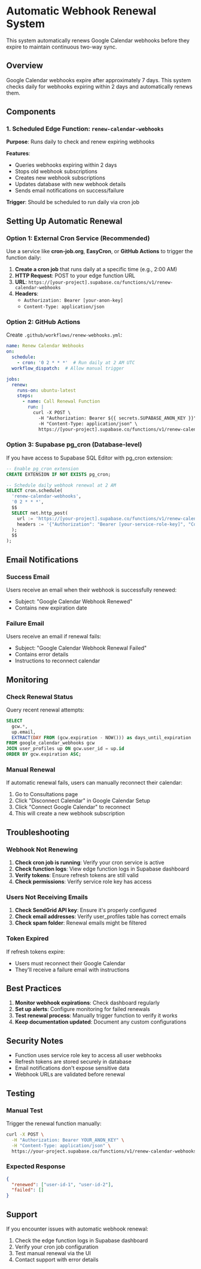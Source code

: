# Automatic Webhook Renewal System

This system automatically renews Google Calendar webhooks before they expire to maintain continuous two-way sync.

## Overview

Google Calendar webhooks expire after approximately 7 days. This system checks daily for webhooks expiring within 2 days and automatically renews them.

## Components

### 1. Scheduled Edge Function: `renew-calendar-webhooks`

**Purpose**: Runs daily to check and renew expiring webhooks

**Features**:
- Queries webhooks expiring within 2 days
- Stops old webhook subscriptions
- Creates new webhook subscriptions
- Updates database with new webhook details
- Sends email notifications on success/failure

**Trigger**: Should be scheduled to run daily via cron job

## Setting Up Automatic Renewal

### Option 1: External Cron Service (Recommended)

Use a service like **cron-job.org**, **EasyCron**, or **GitHub Actions** to trigger the function daily:

1. **Create a cron job** that runs daily at a specific time (e.g., 2:00 AM)
2. **HTTP Request**: POST to your edge function URL
3. **URL**: `https://[your-project].supabase.co/functions/v1/renew-calendar-webhooks`
4. **Headers**: 
   - `Authorization: Bearer [your-anon-key]`
   - `Content-Type: application/json`

### Option 2: GitHub Actions

Create `.github/workflows/renew-webhooks.yml`:

```yaml
name: Renew Calendar Webhooks
on:
  schedule:
    - cron: '0 2 * * *'  # Run daily at 2 AM UTC
  workflow_dispatch:  # Allow manual trigger

jobs:
  renew:
    runs-on: ubuntu-latest
    steps:
      - name: Call Renewal Function
        run: |
          curl -X POST \
            -H "Authorization: Bearer ${{ secrets.SUPABASE_ANON_KEY }}" \
            -H "Content-Type: application/json" \
            https://[your-project].supabase.co/functions/v1/renew-calendar-webhooks
```

### Option 3: Supabase pg_cron (Database-level)

If you have access to Supabase SQL Editor with pg_cron extension:

```sql
-- Enable pg_cron extension
CREATE EXTENSION IF NOT EXISTS pg_cron;

-- Schedule daily webhook renewal at 2 AM
SELECT cron.schedule(
  'renew-calendar-webhooks',
  '0 2 * * *',
  $$
  SELECT net.http_post(
    url := 'https://[your-project].supabase.co/functions/v1/renew-calendar-webhooks',
    headers := '{"Authorization": "Bearer [your-service-role-key]", "Content-Type": "application/json"}'::jsonb
  );
  $$
);
```

## Email Notifications

### Success Email
Users receive an email when their webhook is successfully renewed:
- Subject: "Google Calendar Webhook Renewed"
- Contains new expiration date

### Failure Email
Users receive an email if renewal fails:
- Subject: "Google Calendar Webhook Renewal Failed"
- Contains error details
- Instructions to reconnect calendar

## Monitoring

### Check Renewal Status

Query recent renewal attempts:

```sql
SELECT 
  gcw.*,
  up.email,
  EXTRACT(DAY FROM (gcw.expiration - NOW())) as days_until_expiration
FROM google_calendar_webhooks gcw
JOIN user_profiles up ON gcw.user_id = up.id
ORDER BY gcw.expiration ASC;
```

### Manual Renewal

If automatic renewal fails, users can manually reconnect their calendar:

1. Go to Consultations page
2. Click "Disconnect Calendar" in Google Calendar Setup
3. Click "Connect Google Calendar" to reconnect
4. This will create a new webhook subscription

## Troubleshooting

### Webhook Not Renewing

1. **Check cron job is running**: Verify your cron service is active
2. **Check function logs**: View edge function logs in Supabase dashboard
3. **Verify tokens**: Ensure refresh tokens are still valid
4. **Check permissions**: Verify service role key has access

### Users Not Receiving Emails

1. **Check SendGrid API key**: Ensure it's properly configured
2. **Check email addresses**: Verify user_profiles table has correct emails
3. **Check spam folder**: Renewal emails might be filtered

### Token Expired

If refresh tokens expire:
- Users must reconnect their Google Calendar
- They'll receive a failure email with instructions

## Best Practices

1. **Monitor webhook expirations**: Check dashboard regularly
2. **Set up alerts**: Configure monitoring for failed renewals
3. **Test renewal process**: Manually trigger function to verify it works
4. **Keep documentation updated**: Document any custom configurations

## Security Notes

- Function uses service role key to access all user webhooks
- Refresh tokens are stored securely in database
- Email notifications don't expose sensitive data
- Webhook URLs are validated before renewal

## Testing

### Manual Test

Trigger the renewal function manually:

```bash
curl -X POST \
  -H "Authorization: Bearer YOUR_ANON_KEY" \
  -H "Content-Type: application/json" \
  https://your-project.supabase.co/functions/v1/renew-calendar-webhooks
```

### Expected Response

```json
{
  "renewed": ["user-id-1", "user-id-2"],
  "failed": []
}
```

## Support

If you encounter issues with automatic webhook renewal:
1. Check the edge function logs in Supabase dashboard
2. Verify your cron job configuration
3. Test manual renewal via the UI
4. Contact support with error details
